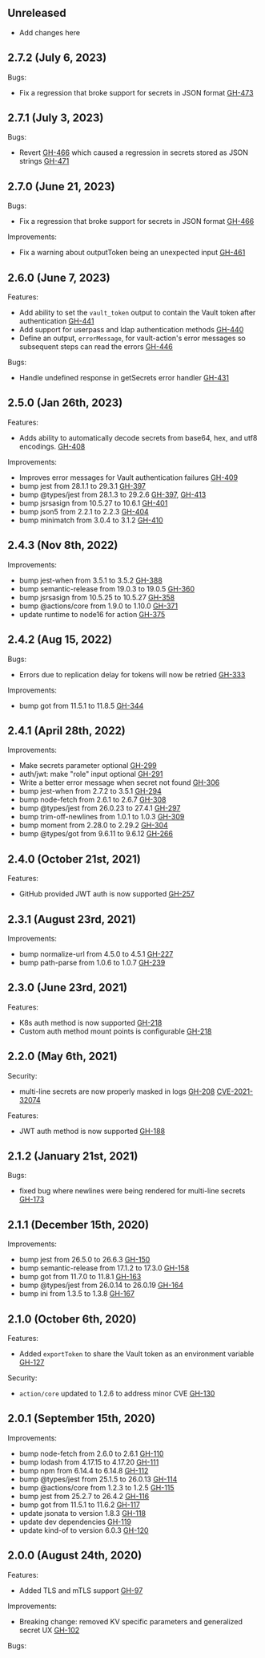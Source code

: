 ## Unreleased

* Add changes here

## 2.7.2 (July 6, 2023)

Bugs:

* Fix a regression that broke support for secrets in JSON format [GH-473](https://github.com/hashicorp/vault-action/pull/473)

## 2.7.1 (July 3, 2023)

Bugs:

* Revert [GH-466](https://github.com/hashicorp/vault-action/pull/466) which caused a regression in secrets stored as JSON strings [GH-471](https://github.com/hashicorp/vault-action/pull/471)

## 2.7.0 (June 21, 2023)

Bugs:

* Fix a regression that broke support for secrets in JSON format [GH-466](https://github.com/hashicorp/vault-action/pull/466)

Improvements:

* Fix a warning about outputToken being an unexpected input [GH-461](https://github.com/hashicorp/vault-action/pull/461)

## 2.6.0 (June 7, 2023)

Features:

* Add ability to set the `vault_token` output to contain the Vault token after authentication [GH-441](https://github.com/hashicorp/vault-action/pull/441)
* Add support for userpass and ldap authentication methods [GH-440](https://github.com/hashicorp/vault-action/pull/440)
* Define an output, `errorMessage`, for vault-action's error messages so subsequent steps can read the errors [GH-446](https://github.com/hashicorp/vault-action/pull/446)

Bugs:

* Handle undefined response in getSecrets error handler [GH-431](https://github.com/hashicorp/vault-action/pull/431)

## 2.5.0 (Jan 26th, 2023)

Features:

* Adds ability to automatically decode secrets from base64, hex, and utf8 encodings. [GH-408](https://github.com/hashicorp/vault-action/pull/408)

Improvements:

* Improves error messages for Vault authentication failures [GH-409](https://github.com/hashicorp/vault-action/pull/409)
* bump jest from 28.1.1 to 29.3.1 [GH-397](https://github.com/hashicorp/vault-action/pull/397)
* bump @types/jest from 28.1.3 to 29.2.6 [GH-397](https://github.com/hashicorp/vault-action/pull/397), [GH-413](https://github.com/hashicorp/vault-action/pull/413)
* bump jsrsasign from 10.5.27 to 10.6.1 [GH-401](https://github.com/hashicorp/vault-action/pull/401)
* bump json5 from 2.2.1 to 2.2.3 [GH-404](https://github.com/hashicorp/vault-action/pull/404)
* bump minimatch from 3.0.4 to 3.1.2 [GH-410](https://github.com/hashicorp/vault-action/pull/410)

## 2.4.3 (Nov 8th, 2022)

Improvements:

* bump jest-when from 3.5.1 to 3.5.2 [GH-388](https://github.com/hashicorp/vault-action/pull/388)
* bump semantic-release from 19.0.3 to 19.0.5 [GH-360](https://github.com/hashicorp/vault-action/pull/360)
* bump jsrsasign from 10.5.25 to 10.5.27 [GH-358](https://github.com/hashicorp/vault-action/pull/358)
* bump @actions/core from 1.9.0 to 1.10.0 [GH-371](https://github.com/hashicorp/vault-action/pull/371)
* update runtime to node16 for action [GH-375](https://github.com/hashicorp/vault-action/pull/375)

## 2.4.2 (Aug 15, 2022)

Bugs:

* Errors due to replication delay for tokens will now be retried [GH-333](https://github.com/hashicorp/vault-action/pull/333)

Improvements:
* bump got from 11.5.1 to 11.8.5 [GH-344](https://github.com/hashicorp/vault-action/pull/344)

## 2.4.1 (April 28th, 2022)

Improvements:
* Make secrets parameter optional [GH-299](https://github.com/hashicorp/vault-action/pull/299)
* auth/jwt: make "role" input optional [GH-291](https://github.com/hashicorp/vault-action/pull/291)
* Write a better error message when secret not found [GH-306](https://github.com/hashicorp/vault-action/pull/306)
* bump jest-when from 2.7.2 to 3.5.1 [GH-294](https://github.com/hashicorp/vault-action/pull/294)
* bump node-fetch from 2.6.1 to 2.6.7 [GH-308](https://github.com/hashicorp/vault-action/pull/308)
* bump @types/jest from 26.0.23 to 27.4.1 [GH-297](https://github.com/hashicorp/vault-action/pull/297)
* bump trim-off-newlines from 1.0.1 to 1.0.3 [GH-309](https://github.com/hashicorp/vault-action/pull/309)
* bump moment from 2.28.0 to 2.29.2 [GH-304](https://github.com/hashicorp/vault-action/pull/304)
* bump @types/got from 9.6.11 to 9.6.12 [GH-266](https://github.com/hashicorp/vault-action/pull/266)

## 2.4.0 (October 21st, 2021)

Features:
* GitHub provided JWT auth is now supported [GH-257](https://github.com/hashicorp/vault-action/pull/257)

## 2.3.1 (August 23rd, 2021)

Improvements:
* bump normalize-url from 4.5.0 to 4.5.1 [GH-227](https://github.com/hashicorp/vault-action/pull/227)
* bump path-parse from 1.0.6 to 1.0.7 [GH-239](https://github.com/hashicorp/vault-action/pull/239)

## 2.3.0 (June 23rd, 2021)

Features:
* K8s auth method is now supported [GH-218](https://github.com/hashicorp/vault-action/pull/218)
* Custom auth method mount points is configurable [GH-218](https://github.com/hashicorp/vault-action/pull/218)

## 2.2.0 (May 6th, 2021)

Security:
* multi-line secrets are now properly masked in logs [GH-208](https://github.com/hashicorp/vault-action/pull/208)
  [CVE-2021-32074](https://cve.mitre.org/cgi-bin/cvename.cgi?name=CVE-2021-32074)

Features:
* JWT auth method is now supported [GH-188](https://github.com/hashicorp/vault-action/pull/188)

## 2.1.2 (January 21st, 2021)

Bugs:
* fixed bug where newlines were being rendered for multi-line secrets [GH-173](https://github.com/hashicorp/vault-action/pull/173)

## 2.1.1 (December 15th, 2020)

Improvements:
* bump jest from 26.5.0 to 26.6.3 [GH-150](https://github.com/hashicorp/vault-action/pull/150)
* bump semantic-release from 17.1.2 to 17.3.0 [GH-158](https://github.com/hashicorp/vault-action/pull/158)
* bump got from 11.7.0 to 11.8.1 [GH-163](https://github.com/hashicorp/vault-action/pull/163)
* bump @types/jest from 26.0.14 to 26.0.19 [GH-164](https://github.com/hashicorp/vault-action/pull/164)
* bump ini from 1.3.5 to 1.3.8 [GH-167](https://github.com/hashicorp/vault-action/pull/167)

## 2.1.0 (October 6th, 2020)

Features:
* Added `exportToken` to share the Vault token as an environment variable [GH-127](https://github.com/hashicorp/vault-action/pull/127)

Security:
* `action/core` updated to 1.2.6 to address minor CVE [GH-130](https://github.com/hashicorp/vault-action/pull/130)

## 2.0.1 (September 15th, 2020)

Improvements:
* bump node-fetch from 2.6.0 to 2.6.1 [GH-110](https://github.com/hashicorp/vault-action/pull/110)
* bump lodash from 4.17.15 to 4.17.20 [GH-111](https://github.com/hashicorp/vault-action/pull/111)
* bump npm from 6.14.4 to 6.14.8 [GH-112](https://github.com/hashicorp/vault-action/pull/112)
* bump @types/jest from 25.1.5 to 26.0.13 [GH-114](https://github.com/hashicorp/vault-action/pull/114)
* bump @actions/core from 1.2.3 to 1.2.5 [GH-115](https://github.com/hashicorp/vault-action/pull/115)
* bump jest from 25.2.7 to 26.4.2 [GH-116](https://github.com/hashicorp/vault-action/pull/116)
* bump got from 11.5.1 to 11.6.2 [GH-117](https://github.com/hashicorp/vault-action/pull/117)
* update jsonata to version 1.8.3 [GH-118](https://github.com/hashicorp/vault-action/pull/118)
* update dev dependencies [GH-119](https://github.com/hashicorp/vault-action/pull/119)
* update kind-of to version 6.0.3 [GH-120](https://github.com/hashicorp/vault-action/pull/120)

## 2.0.0 (August 24th, 2020)

Features:

* Added TLS and mTLS support [GH-97](https://github.com/hashicorp/vault-action/pull/97)

Improvements:

* Breaking change: removed KV specific parameters and generalized secret UX [GH-102](https://github.com/hashicorp/vault-action/pull/102)

Bugs:
